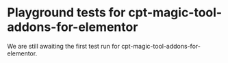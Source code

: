 # Playground tests for cpt-magic-tool-addons-for-elementor
We are still awaiting the first test run for cpt-magic-tool-addons-for-elementor.
